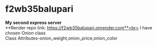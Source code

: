 # f2wb35balupari
**My second express server** <br>
**Render repo link: https://f2wb35balupari.onrender.com**<br>
I have chosen Onion class<br>
Class Attributes-onion_weight,onion_price,onion_color
